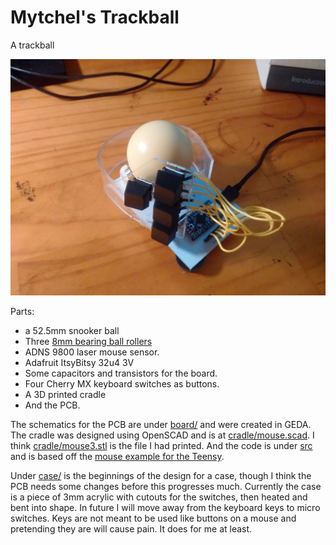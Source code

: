# Mytchel's Trackball

A trackball 

![trackball](first-build.jpg?raw=true)

Parts:
- a 52.5mm snooker ball
- Three [8mm bearing ball rollers](https://www.aliexpress.com/item/Miniature-8mm-robot-bearing-steel-ball-roller-KSM-8-Swivel-Round-Mini-Ball-Caster-Press-Mount/32838128238.html?spm=a2g0s.9042311.0.0.3da24c4dzBRU55)
- ADNS 9800 laser mouse sensor.
- Adafruit ItsyBitsy 32u4 3V
- Some capacitors and transistors for the board.
- Four Cherry MX keyboard switches as buttons.
- A 3D printed cradle 
- And the PCB.

The schematics for the PCB are under [board/](board/) and were created in GEDA.
The cradle was designed using OpenSCAD and is at [cradle/mouse.scad](cradle/mouse.scad).
I think [cradle/mouse3.stl](cradle/mouse3.stl) is the file I had printed.
And the code is under [src](src) and is based off the 
[mouse example for the Teensy](https://www.pjrc.com/teensy/usb_mouse.html).

Under [case/](case) is the beginnings of the design for a case, though I think
the PCB needs some changes before this progresses much. Currently the case is
a piece of 3mm acrylic with cutouts for the switches, then heated and bent into
shape. In future I will move away from the keyboard keys to micro switches. Keys
are not meant to be used like buttons on a mouse and pretending they are will
cause pain. It does for me at least.

